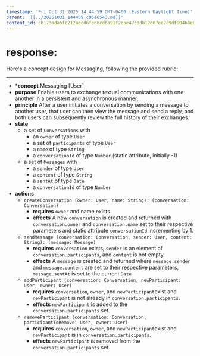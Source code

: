 ```yaml
---
timestamp: 'Fri Oct 31 2025 14:44:59 GMT-0400 (Eastern Daylight Time)'
parent: '[[../20251031_144459.c95e6543.md]]'
content_id: cb173ada5fc212aecd6fe66cd6a91f2e5e47cddb12d07ee2c9df9046ae601e66
---
```


# response:

Here's a concept design for Messaging, following the provided rubric:

***

* \***concept** Messaging \[User]
* **purpose** Enable users to exchange textual communications with one another in a persistent and asynchronous manner.
* **principle** After a user initiates a conversation by sending a message to another user, that user can then view the message and send a reply, and both users can subsequently review the full history of their exchanges.
* **state**
  * a set of `Conversations` with
    * an `owner` of type `User`
    * a set of `participants` of type `User`
    * a `name` of type `String`
    * a `conversationId` of type `Number` (static attribute, initially -1)
  * a set of `Messages` with
    * a `sender` of type `User`
    * a `content` of type `String`
    * a `sentAt` of type `Date`
    * a `conversationId` of type `Number`
* **actions**
  * `createConversation (owner: User, name: String): (conversation: Conversation)`
    * **requires** `owner` and name exists
    * **effects** A new `conversation` is created and returned with `conversation.owner` and `conversation.name` set to their respective parameters and static attribute `conversationId` incrementing by 1.
  * `sendMessage (conversation: Conversation, sender: User, content: String): (message: Message)`
    * **requires** `conversation` exists, `sender` is an element of `conversation.participants`, and `content` is not empty.
    * **effects** A `message` is created and returned where `message.sender` and `message.content` are set to their respective parameters, `message.sentAt` is set to the current `Date`
  * `addParticipant (conversation: Conversation, newParticipant: User, owner: User)`
    * **requires** `conversation`, `owner`, and `newParticipant`exist and `newParticipant` is not already in `conversation.participants`.
    * **effects** `newParticipant` is added to the `conversation.participants` set.
  * `removeParticipant (conversation: Conversation, participantToRemove: User, owner: User)`
    * **requires** `conversation`, `owner`, and `newParticipant`exist and `newParticipant` is in `conversation.participants`.
    * **effects** `newParticipant` is removed from the `conversation.participants` set.
